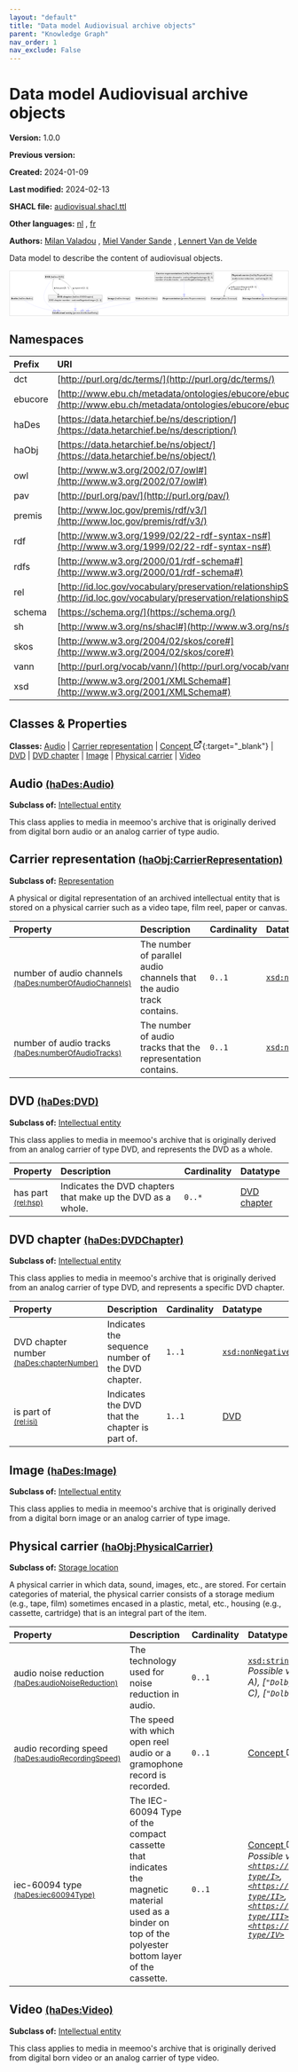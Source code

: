 ```yaml
---
layout: "default"
title: "Data model Audiovisual archive objects"
parent: "Knowledge Graph"
nav_order: 1
nav_exclude: False
---
```

<svg xmlns="http://www.w3.org/2000/svg" style="display: none;"><symbol id="svg-external-link" width="24" height="24" viewBox="0 0 24 24" fill="none" stroke="currentColor" stroke-width="2" stroke-linecap="round" stroke-linejoin="round" class="feather feather-external-link"><title id="svg-external-link-title">(external link)</title><path d="M18 13v6a2 2 0 0 1-2 2H5a2 2 0 0 1-2-2V8a2 2 0 0 1 2-2h6"></path><polyline points="15 3 21 3 21 9"></polyline><line x1="10" y1="14" x2="21" y2="3"></line> </symbol></svg>

Data model Audiovisual archive objects
====================

**Version:** 1.0.0

**Previous version:** 

**Created:** 2024-01-09

**Last modified:** 2024-02-13

**SHACL file:** [audiovisual.shacl.ttl](audiovisual.shacl.ttl)

**Other languages:**
[nl](../nl)
, [fr](../fr)

**Authors:**
[Milan Valadou](mailto:milan.valadou@meemoo.be)
, [Miel Vander Sande](mailto:miel.vandersande@meemoo.be)
, [Lennert Van de Velde](mailto:lennert.vandevelde@meemoo.be)


Data model to describe the content of audiovisual objects.

<div class="wrap">
  <div class="zoom">
  <svg xmlns="http://www.w3.org/2000/svg" xmlns:xlink="http://www.w3.org/1999/xlink" contentStyleType="text/css" preserveAspectRatio="none" version="1.1" viewBox="0 0 1935 310" zoomAndPan="magnify"><defs/><g><a href="#haDes%3AAudio" target="_top" title="#haDes%3AAudio" xlink:actuate="onRequest" xlink:href="#haDes%3AAudio" xlink:show="new" xlink:title="#haDes%3AAudio" xlink:type="simple"><g id="elem_haDes_Audio"><rect codeLine="15" fill="#F1F1F1" height="26.2969" id="haDes_Audio" rx="3.5" ry="3.5" style="stroke:#181818;stroke-width:0.5;" width="154" x="7" y="178.5"/><text fill="#000000" font-family="sans-serif" font-size="14" font-weight="bold" lengthAdjust="spacing" textLength="45" x="10" y="196.4951">Audio</text><text fill="#000000" font-family="sans-serif" font-size="14" lengthAdjust="spacing" textLength="4" x="55" y="196.4951"> </text><text fill="#000000" font-family="sans-serif" font-size="14" lengthAdjust="spacing" textLength="99" x="59" y="196.4951">(haDes:Audio)</text></g></a><a href="#premis%3AIntellectualEntity" target="_top" title="#premis%3AIntellectualEntity" xlink:actuate="onRequest" xlink:href="#premis%3AIntellectualEntity" xlink:show="new" xlink:title="#premis%3AIntellectualEntity" xlink:type="simple"><g id="elem_premis_IntellectualEntity"><rect codeLine="29" fill="#F1F1F1" height="26.2969" id="premis_IntellectualEntity" rx="3.5" ry="3.5" style="stroke:#181818;stroke-width:0.5;" width="320" x="295" y="278"/><text fill="#000000" font-family="sans-serif" font-size="14" font-weight="bold" lengthAdjust="spacing" textLength="86" x="298" y="295.9951">Intellectual</text><text fill="#000000" font-family="sans-serif" font-size="14" font-weight="bold" lengthAdjust="spacing" textLength="5" x="384" y="295.9951"> </text><text fill="#000000" font-family="sans-serif" font-size="14" font-weight="bold" lengthAdjust="spacing" textLength="45" x="389" y="295.9951">entity</text><text fill="#000000" font-family="sans-serif" font-size="14" lengthAdjust="spacing" textLength="4" x="434" y="295.9951"> </text><text fill="#000000" font-family="sans-serif" font-size="14" lengthAdjust="spacing" textLength="174" x="438" y="295.9951">(premis:IntellectualEntity)</text></g></a><a href="#haObj%3ACarrierRepresentation" target="_top" title="#haObj%3ACarrierRepresentation" xlink:actuate="onRequest" xlink:href="#haObj%3ACarrierRepresentation" xlink:show="new" xlink:title="#haObj%3ACarrierRepresentation" xlink:type="simple"><g id="elem_haObj_CarrierRepresentation"><rect codeLine="17" fill="#F1F1F1" height="66.8906" id="haObj_CarrierRepresentation" rx="3.5" ry="3.5" style="stroke:#181818;stroke-width:0.5;" width="410" x="1007" y="7"/><text fill="#000000" font-family="sans-serif" font-size="14" font-weight="bold" lengthAdjust="spacing" textLength="55" x="1017.5" y="24.9951">Carrier</text><text fill="#000000" font-family="sans-serif" font-size="14" font-weight="bold" lengthAdjust="spacing" textLength="5" x="1072.5" y="24.9951"> </text><text fill="#000000" font-family="sans-serif" font-size="14" font-weight="bold" lengthAdjust="spacing" textLength="118" x="1077.5" y="24.9951">representation</text><text fill="#000000" font-family="sans-serif" font-size="14" lengthAdjust="spacing" textLength="4" x="1195.5" y="24.9951"> </text><text fill="#000000" font-family="sans-serif" font-size="14" lengthAdjust="spacing" textLength="207" x="1199.5" y="24.9951">(haObj:CarrierRepresentation)</text><line style="stroke:#181818;stroke-width:0.5;" x1="1008" x2="1416" y1="33.2969" y2="33.2969"/><text fill="#000000" font-family="sans-serif" font-size="14" lengthAdjust="spacing" textLength="54" x="1013" y="50.292">number</text><text fill="#000000" font-family="sans-serif" font-size="14" lengthAdjust="spacing" textLength="4" x="1067" y="50.292"> </text><text fill="#000000" font-family="sans-serif" font-size="14" lengthAdjust="spacing" textLength="13" x="1071" y="50.292">of</text><text fill="#000000" font-family="sans-serif" font-size="14" lengthAdjust="spacing" textLength="4" x="1084" y="50.292"> </text><text fill="#000000" font-family="sans-serif" font-size="14" lengthAdjust="spacing" textLength="38" x="1088" y="50.292">audio</text><text fill="#000000" font-family="sans-serif" font-size="14" lengthAdjust="spacing" textLength="4" x="1126" y="50.292"> </text><text fill="#000000" font-family="sans-serif" font-size="14" lengthAdjust="spacing" textLength="63" x="1130" y="50.292">channels</text><text fill="#000000" font-family="sans-serif" font-size="14" lengthAdjust="spacing" textLength="4" x="1193" y="50.292"> </text><text fill="#000000" font-family="sans-serif" font-size="14" lengthAdjust="spacing" textLength="5" x="1197" y="50.292">:</text><text fill="#000000" font-family="sans-serif" font-size="14" lengthAdjust="spacing" textLength="4" x="1202" y="50.292"> </text><text fill="#000000" font-family="sans-serif" font-size="14" font-style="italic" lengthAdjust="spacing" textLength="165" x="1206" y="50.292">xsd:nonNegativeInteger</text><text fill="#000000" font-family="sans-serif" font-size="14" lengthAdjust="spacing" textLength="4" x="1371" y="50.292"> </text><text fill="#000000" font-family="sans-serif" font-size="14" lengthAdjust="spacing" textLength="36" x="1375" y="50.292">[0..1]</text><text fill="#000000" font-family="sans-serif" font-size="14" lengthAdjust="spacing" textLength="54" x="1013" y="66.5889">number</text><text fill="#000000" font-family="sans-serif" font-size="14" lengthAdjust="spacing" textLength="4" x="1067" y="66.5889"> </text><text fill="#000000" font-family="sans-serif" font-size="14" lengthAdjust="spacing" textLength="13" x="1071" y="66.5889">of</text><text fill="#000000" font-family="sans-serif" font-size="14" lengthAdjust="spacing" textLength="4" x="1084" y="66.5889"> </text><text fill="#000000" font-family="sans-serif" font-size="14" lengthAdjust="spacing" textLength="38" x="1088" y="66.5889">audio</text><text fill="#000000" font-family="sans-serif" font-size="14" lengthAdjust="spacing" textLength="4" x="1126" y="66.5889"> </text><text fill="#000000" font-family="sans-serif" font-size="14" lengthAdjust="spacing" textLength="42" x="1130" y="66.5889">tracks</text><text fill="#000000" font-family="sans-serif" font-size="14" lengthAdjust="spacing" textLength="4" x="1172" y="66.5889"> </text><text fill="#000000" font-family="sans-serif" font-size="14" lengthAdjust="spacing" textLength="5" x="1176" y="66.5889">:</text><text fill="#000000" font-family="sans-serif" font-size="14" lengthAdjust="spacing" textLength="4" x="1181" y="66.5889"> </text><text fill="#000000" font-family="sans-serif" font-size="14" font-style="italic" lengthAdjust="spacing" textLength="165" x="1185" y="66.5889">xsd:nonNegativeInteger</text><text fill="#000000" font-family="sans-serif" font-size="14" lengthAdjust="spacing" textLength="4" x="1350" y="66.5889"> </text><text fill="#000000" font-family="sans-serif" font-size="14" lengthAdjust="spacing" textLength="36" x="1354" y="66.5889">[0..1]</text></g></a><a href="#premis%3ARepresentation" target="_top" title="#premis%3ARepresentation" xlink:actuate="onRequest" xlink:href="#premis%3ARepresentation" xlink:show="new" xlink:title="#premis%3ARepresentation" xlink:type="simple"><g id="elem_premis_Representation"><rect codeLine="18" fill="#F1F1F1" height="26.2969" id="premis_Representation" rx="3.5" ry="3.5" style="stroke:#181818;stroke-width:0.5;" width="300" x="1062" y="178.5"/><text fill="#000000" font-family="sans-serif" font-size="14" font-weight="bold" lengthAdjust="spacing" textLength="121" x="1065" y="196.4951">Representation</text><text fill="#000000" font-family="sans-serif" font-size="14" lengthAdjust="spacing" textLength="4" x="1186" y="196.4951"> </text><text fill="#000000" font-family="sans-serif" font-size="14" lengthAdjust="spacing" textLength="169" x="1190" y="196.4951">(premis:Representation)</text></g></a><a href="../../terms/en#skos%3AConcept" target="_top" title="../../terms/en#skos%3AConcept" xlink:actuate="onRequest" xlink:href="../../terms/en#skos%3AConcept" xlink:show="new" xlink:title="../../terms/en#skos%3AConcept" xlink:type="simple"><g id="elem_skos_Concept"><rect codeLine="19" fill="#F1F1F1" height="26.2969" id="skos_Concept" rx="3.5" ry="3.5" style="stroke:#181818;stroke-width:0.5;" width="183" x="1397.5" y="178.5"/><text fill="#000000" font-family="sans-serif" font-size="14" font-weight="bold" lengthAdjust="spacing" textLength="66" x="1400.5" y="196.4951">Concept</text><text fill="#000000" font-family="sans-serif" font-size="14" lengthAdjust="spacing" textLength="4" x="1466.5" y="196.4951"> </text><text fill="#000000" font-family="sans-serif" font-size="14" lengthAdjust="spacing" textLength="107" x="1470.5" y="196.4951">(skos:Concept)</text></g></a><a href="#haDes%3ADVD" target="_top" title="#haDes%3ADVD" xlink:actuate="onRequest" xlink:href="#haDes%3ADVD" xlink:show="new" xlink:title="#haDes%3ADVD" xlink:type="simple"><g id="elem_haDes_DVD"><rect codeLine="20" fill="#F1F1F1" height="26.2969" id="haDes_DVD" rx="3.5" ry="3.5" style="stroke:#181818;stroke-width:0.5;" width="134" x="243" y="27.5"/><text fill="#000000" font-family="sans-serif" font-size="14" font-weight="bold" lengthAdjust="spacing" textLength="33" x="246" y="45.4951">DVD</text><text fill="#000000" font-family="sans-serif" font-size="14" lengthAdjust="spacing" textLength="4" x="279" y="45.4951"> </text><text fill="#000000" font-family="sans-serif" font-size="14" lengthAdjust="spacing" textLength="91" x="283" y="45.4951">(haDes:DVD)</text></g></a><a href="#haDes%3ADVDChapter" target="_top" title="#haDes%3ADVDChapter" xlink:actuate="onRequest" xlink:href="#haDes%3ADVDChapter" xlink:show="new" xlink:title="#haDes%3ADVDChapter" xlink:type="simple"><g id="elem_haDes_DVDChapter"><rect codeLine="22" fill="#F1F1F1" height="50.5938" id="haDes_DVDChapter" rx="3.5" ry="3.5" style="stroke:#181818;stroke-width:0.5;" width="376" x="267" y="166"/><text fill="#000000" font-family="sans-serif" font-size="14" font-weight="bold" lengthAdjust="spacing" textLength="33" x="330.5" y="183.9951">DVD</text><text fill="#000000" font-family="sans-serif" font-size="14" font-weight="bold" lengthAdjust="spacing" textLength="5" x="363.5" y="183.9951"> </text><text fill="#000000" font-family="sans-serif" font-size="14" font-weight="bold" lengthAdjust="spacing" textLength="61" x="368.5" y="183.9951">chapter</text><text fill="#000000" font-family="sans-serif" font-size="14" lengthAdjust="spacing" textLength="4" x="429.5" y="183.9951"> </text><text fill="#000000" font-family="sans-serif" font-size="14" lengthAdjust="spacing" textLength="146" x="433.5" y="183.9951">(haDes:DVDChapter)</text><line style="stroke:#181818;stroke-width:0.5;" x1="268" x2="642" y1="192.2969" y2="192.2969"/><text fill="#000000" font-family="sans-serif" font-size="14" lengthAdjust="spacing" textLength="31" x="273" y="209.292">DVD</text><text fill="#000000" font-family="sans-serif" font-size="14" lengthAdjust="spacing" textLength="4" x="304" y="209.292"> </text><text fill="#000000" font-family="sans-serif" font-size="14" lengthAdjust="spacing" textLength="53" x="308" y="209.292">chapter</text><text fill="#000000" font-family="sans-serif" font-size="14" lengthAdjust="spacing" textLength="4" x="361" y="209.292"> </text><text fill="#000000" font-family="sans-serif" font-size="14" lengthAdjust="spacing" textLength="54" x="365" y="209.292">number</text><text fill="#000000" font-family="sans-serif" font-size="14" lengthAdjust="spacing" textLength="4" x="419" y="209.292"> </text><text fill="#000000" font-family="sans-serif" font-size="14" lengthAdjust="spacing" textLength="5" x="423" y="209.292">:</text><text fill="#000000" font-family="sans-serif" font-size="14" lengthAdjust="spacing" textLength="4" x="428" y="209.292"> </text><text fill="#000000" font-family="sans-serif" font-size="14" font-style="italic" lengthAdjust="spacing" textLength="165" x="432" y="209.292">xsd:nonNegativeInteger</text><text fill="#000000" font-family="sans-serif" font-size="14" lengthAdjust="spacing" textLength="4" x="597" y="209.292"> </text><text fill="#000000" font-family="sans-serif" font-size="14" lengthAdjust="spacing" textLength="36" x="601" y="209.292">[1..1]</text></g></a><a href="#haDes%3AImage" target="_top" title="#haDes%3AImage" xlink:actuate="onRequest" xlink:href="#haDes%3AImage" xlink:show="new" xlink:title="#haDes%3AImage" xlink:type="simple"><g id="elem_haDes_Image"><rect codeLine="24" fill="#F1F1F1" height="26.2969" id="haDes_Image" rx="3.5" ry="3.5" style="stroke:#181818;stroke-width:0.5;" width="159" x="678.5" y="178.5"/><text fill="#000000" font-family="sans-serif" font-size="14" font-weight="bold" lengthAdjust="spacing" textLength="47" x="681.5" y="196.4951">Image</text><text fill="#000000" font-family="sans-serif" font-size="14" lengthAdjust="spacing" textLength="4" x="728.5" y="196.4951"> </text><text fill="#000000" font-family="sans-serif" font-size="14" lengthAdjust="spacing" textLength="102" x="732.5" y="196.4951">(haDes:Image)</text></g></a><a href="#haObj%3APhysicalCarrier" target="_top" title="#haObj%3APhysicalCarrier" xlink:actuate="onRequest" xlink:href="#haObj%3APhysicalCarrier" xlink:show="new" xlink:title="#haObj%3APhysicalCarrier" xlink:type="simple"><g id="elem_haObj_PhysicalCarrier"><rect codeLine="26" fill="#F1F1F1" height="50.5938" id="haObj_PhysicalCarrier" rx="3.5" ry="3.5" style="stroke:#181818;stroke-width:0.5;" width="287" x="1540.5" y="15"/><text fill="#000000" font-family="sans-serif" font-size="14" font-weight="bold" lengthAdjust="spacing" textLength="64" x="1543.5" y="32.9951">Physical</text><text fill="#000000" font-family="sans-serif" font-size="14" font-weight="bold" lengthAdjust="spacing" textLength="5" x="1607.5" y="32.9951"> </text><text fill="#000000" font-family="sans-serif" font-size="14" font-weight="bold" lengthAdjust="spacing" textLength="53" x="1612.5" y="32.9951">carrier</text><text fill="#000000" font-family="sans-serif" font-size="14" lengthAdjust="spacing" textLength="4" x="1665.5" y="32.9951"> </text><text fill="#000000" font-family="sans-serif" font-size="14" lengthAdjust="spacing" textLength="155" x="1669.5" y="32.9951">(haObj:PhysicalCarrier)</text><line style="stroke:#181818;stroke-width:0.5;" x1="1541.5" x2="1826.5" y1="41.2969" y2="41.2969"/><text fill="#000000" font-family="sans-serif" font-size="14" lengthAdjust="spacing" textLength="38" x="1546.5" y="58.292">audio</text><text fill="#000000" font-family="sans-serif" font-size="14" lengthAdjust="spacing" textLength="4" x="1584.5" y="58.292"> </text><text fill="#000000" font-family="sans-serif" font-size="14" lengthAdjust="spacing" textLength="38" x="1588.5" y="58.292">noise</text><text fill="#000000" font-family="sans-serif" font-size="14" lengthAdjust="spacing" textLength="4" x="1626.5" y="58.292"> </text><text fill="#000000" font-family="sans-serif" font-size="14" lengthAdjust="spacing" textLength="66" x="1630.5" y="58.292">reduction</text><text fill="#000000" font-family="sans-serif" font-size="14" lengthAdjust="spacing" textLength="4" x="1696.5" y="58.292"> </text><text fill="#000000" font-family="sans-serif" font-size="14" lengthAdjust="spacing" textLength="5" x="1700.5" y="58.292">:</text><text fill="#000000" font-family="sans-serif" font-size="14" lengthAdjust="spacing" textLength="4" x="1705.5" y="58.292"> </text><text fill="#000000" font-family="sans-serif" font-size="14" font-style="italic" lengthAdjust="spacing" textLength="68" x="1709.5" y="58.292">xsd:string</text><text fill="#000000" font-family="sans-serif" font-size="14" lengthAdjust="spacing" textLength="4" x="1777.5" y="58.292"> </text><text fill="#000000" font-family="sans-serif" font-size="14" lengthAdjust="spacing" textLength="36" x="1781.5" y="58.292">[0..1]</text></g></a><a href="#premis%3AStorageLocation" target="_top" title="#premis%3AStorageLocation" xlink:actuate="onRequest" xlink:href="#premis%3AStorageLocation" xlink:show="new" xlink:title="#premis%3AStorageLocation" xlink:type="simple"><g id="elem_premis_StorageLocation"><rect codeLine="27" fill="#F1F1F1" height="26.2969" id="premis_StorageLocation" rx="3.5" ry="3.5" style="stroke:#181818;stroke-width:0.5;" width="313" x="1615.5" y="178.5"/><text fill="#000000" font-family="sans-serif" font-size="14" font-weight="bold" lengthAdjust="spacing" textLength="62" x="1618.5" y="196.4951">Storage</text><text fill="#000000" font-family="sans-serif" font-size="14" font-weight="bold" lengthAdjust="spacing" textLength="5" x="1680.5" y="196.4951"> </text><text fill="#000000" font-family="sans-serif" font-size="14" font-weight="bold" lengthAdjust="spacing" textLength="62" x="1685.5" y="196.4951">location</text><text fill="#000000" font-family="sans-serif" font-size="14" lengthAdjust="spacing" textLength="4" x="1747.5" y="196.4951"> </text><text fill="#000000" font-family="sans-serif" font-size="14" lengthAdjust="spacing" textLength="174" x="1751.5" y="196.4951">(premis:StorageLocation)</text></g></a><a href="#haDes%3AVideo" target="_top" title="#haDes%3AVideo" xlink:actuate="onRequest" xlink:href="#haDes%3AVideo" xlink:show="new" xlink:title="#haDes%3AVideo" xlink:type="simple"><g id="elem_haDes_Video"><rect codeLine="28" fill="#F1F1F1" height="26.2969" id="haDes_Video" rx="3.5" ry="3.5" style="stroke:#181818;stroke-width:0.5;" width="154" x="873" y="178.5"/><text fill="#000000" font-family="sans-serif" font-size="14" font-weight="bold" lengthAdjust="spacing" textLength="45" x="876" y="196.4951">Video</text><text fill="#000000" font-family="sans-serif" font-size="14" lengthAdjust="spacing" textLength="4" x="921" y="196.4951"> </text><text fill="#000000" font-family="sans-serif" font-size="14" lengthAdjust="spacing" textLength="99" x="925" y="196.4951">(haDes:Video)</text></g></a><g id="link_haDes_Audio_premis_IntellectualEntity"><path codeLine="31" d="M102.31,204.72 C122.44,217.56 156.17,237.34 188,248 C230.49,262.23 260.6242,269.1214 304.0442,275.3814 " fill="none" id="haDes_Audio-to-premis_IntellectualEntity" style="stroke:#0000FF;stroke-width:1.0;stroke-dasharray:1.0,3.0;"/><polygon fill="none" points="321.86,277.95,304.9004,269.4428,303.188,281.32,321.86,277.95" style="stroke:#0000FF;stroke-width:1.0;"/></g><g id="link_haObj_CarrierRepresentation_premis_Representation"><path codeLine="34" d="M1212,74.2 C1212,107.09 1212,138.07 1212,160.5 " fill="none" id="haObj_CarrierRepresentation-to-premis_Representation" style="stroke:#0000FF;stroke-width:1.0;stroke-dasharray:1.0,3.0;"/><polygon fill="none" points="1212,178.5,1218,160.5,1206,160.5,1212,178.5" style="stroke:#0000FF;stroke-width:1.0;"/></g><g id="link_haDes_DVD_premis_IntellectualEntity"><path codeLine="42" d="M298.77,53.63 C272.31,83.72 211.03,163.26 249,217 C272.15,249.77 293.9246,263.3317 331.9346,273.3517 " fill="none" id="haDes_DVD-to-premis_IntellectualEntity" style="stroke:#0000FF;stroke-width:1.0;stroke-dasharray:1.0,3.0;"/><polygon fill="none" points="349.34,277.94,333.4641,267.5499,330.4052,279.1535,349.34,277.94" style="stroke:#0000FF;stroke-width:1.0;"/></g><g id="link_haDes_DVD_haDes_DVDChapter"><path codeLine="44" d="M305.43,53.53 C298.93,72.83 289.63,111.09 307,136 C315.85,148.69 322.7454,155.5336 336.3154,163.0136 " fill="none" id="haDes_DVD-to-haDes_DVDChapter" style="stroke:#454645;stroke-width:1.0;"/><polygon fill="#454645" points="341.57,165.91,335.6191,158.0623,337.1912,163.4963,331.7572,165.0684,341.57,165.91" style="stroke:#454645;stroke-width:1.0;"/><polygon fill="#000000" points="313.3575,124.8786,313.7303,115.3753,308.0732,116.9712,313.3575,124.8786" style="stroke:#000000;stroke-width:1.0;"/><text fill="#000000" font-family="sans-serif" font-size="13" lengthAdjust="spacing" textLength="23" x="321" y="124.5669">has</text><text fill="#000000" font-family="sans-serif" font-size="13" lengthAdjust="spacing" textLength="4" x="344" y="124.5669"> </text><text fill="#000000" font-family="sans-serif" font-size="13" lengthAdjust="spacing" textLength="26" x="348" y="124.5669">part</text><text fill="#000000" font-family="sans-serif" font-size="13" lengthAdjust="spacing" textLength="4" x="374" y="124.5669"> </text><text fill="#000000" font-family="sans-serif" font-size="13" lengthAdjust="spacing" textLength="33" x="378" y="124.5669">[0..*]</text></g><g id="link_haDes_DVDChapter_haDes_DVD"><path codeLine="49" d="M448.35,165.85 C442.34,147.17 431.94,121.79 416,104 C395.32,80.93 369.5358,66.4026 346.3158,56.0026 " fill="none" id="haDes_DVDChapter-to-haDes_DVD" style="stroke:#454645;stroke-width:1.0;"/><polygon fill="#454645" points="340.84,53.55,347.4187,60.8794,345.4032,55.5938,350.6888,53.5783,340.84,53.55" style="stroke:#454645;stroke-width:1.0;"/><polygon fill="#000000" points="437.5972,116.403,441.5997,125.0303,445.9063,121.03,437.5972,116.403" style="stroke:#000000;stroke-width:1.0;"/><text fill="#000000" font-family="sans-serif" font-size="13" lengthAdjust="spacing" textLength="10" x="450" y="124.5669">is</text><text fill="#000000" font-family="sans-serif" font-size="13" lengthAdjust="spacing" textLength="4" x="460" y="124.5669"> </text><text fill="#000000" font-family="sans-serif" font-size="13" lengthAdjust="spacing" textLength="26" x="464" y="124.5669">part</text><text fill="#000000" font-family="sans-serif" font-size="13" lengthAdjust="spacing" textLength="4" x="490" y="124.5669"> </text><text fill="#000000" font-family="sans-serif" font-size="13" lengthAdjust="spacing" textLength="12" x="494" y="124.5669">of</text><text fill="#000000" font-family="sans-serif" font-size="13" lengthAdjust="spacing" textLength="4" x="506" y="124.5669"> </text><text fill="#000000" font-family="sans-serif" font-size="13" lengthAdjust="spacing" textLength="34" x="510" y="124.5669">[1..1]</text></g><g id="link_haDes_DVDChapter_premis_IntellectualEntity"><path codeLine="46" d="M455,217.1 C455,236.51 455,244.75 455,259.87 " fill="none" id="haDes_DVDChapter-to-premis_IntellectualEntity" style="stroke:#0000FF;stroke-width:1.0;stroke-dasharray:1.0,3.0;"/><polygon fill="none" points="455,277.87,461,259.87,449,259.87,455,277.87" style="stroke:#0000FF;stroke-width:1.0;"/></g><g id="link_haDes_Image_premis_IntellectualEntity"><path codeLine="52" d="M720.54,204.55 C662.27,223.3 567.7251,253.7275 509.5051,272.4575 " fill="none" id="haDes_Image-to-premis_IntellectualEntity" style="stroke:#0000FF;stroke-width:1.0;stroke-dasharray:1.0,3.0;"/><polygon fill="none" points="492.37,277.97,511.3426,278.1692,507.6676,266.7458,492.37,277.97" style="stroke:#0000FF;stroke-width:1.0;"/></g><g id="link_haObj_PhysicalCarrier_premis_StorageLocation"><path codeLine="55" d="M1698.53,66.1 C1717.57,98.34 1741.0752,138.1419 1755.5652,162.6719 " fill="none" id="haObj_PhysicalCarrier-to-premis_StorageLocation" style="stroke:#0000FF;stroke-width:1.0;stroke-dasharray:1.0,3.0;"/><polygon fill="none" points="1764.72,178.17,1760.7312,159.6203,1750.3992,165.7235,1764.72,178.17" style="stroke:#0000FF;stroke-width:1.0;"/></g><g id="link_haObj_PhysicalCarrier_skos_Concept"><path codeLine="58" d="M1579.25,66.04 C1557.53,75.08 1536.32,87.35 1520,104 C1499.56,124.85 1493.2629,154.1387 1490.9029,172.5487 " fill="none" id="haObj_PhysicalCarrier-to-skos_Concept" style="stroke:#454645;stroke-width:1.0;"/><polygon fill="#454645" points="1490.14,178.5,1495.2519,170.0817,1490.7758,173.5406,1487.3168,169.0644,1490.14,178.5" style="stroke:#454645;stroke-width:1.0;"/><polygon fill="#000000" points="1521.8078,123.9812,1529.8445,118.8957,1525.3205,115.1431,1521.8078,123.9812" style="stroke:#000000;stroke-width:1.0;"/><text fill="#000000" font-family="sans-serif" font-size="13" lengthAdjust="spacing" textLength="35" x="1534" y="117.0669">audio</text><text fill="#000000" font-family="sans-serif" font-size="13" lengthAdjust="spacing" textLength="4" x="1569" y="117.0669"> </text><text fill="#000000" font-family="sans-serif" font-size="13" lengthAdjust="spacing" textLength="60" x="1573" y="117.0669">recording</text><text fill="#000000" font-family="sans-serif" font-size="13" lengthAdjust="spacing" textLength="4" x="1633" y="117.0669"> </text><text fill="#000000" font-family="sans-serif" font-size="13" lengthAdjust="spacing" textLength="39" x="1637" y="117.0669">speed</text><text fill="#000000" font-family="sans-serif" font-size="13" lengthAdjust="spacing" textLength="4" x="1676" y="117.0669"> </text><text fill="#000000" font-family="sans-serif" font-size="13" lengthAdjust="spacing" textLength="34" x="1680" y="117.0669">[0..1]</text><text fill="#000000" font-family="sans-serif" font-size="13" lengthAdjust="spacing" textLength="63" x="1534" y="132.1997">iec-60094</text><text fill="#000000" font-family="sans-serif" font-size="13" lengthAdjust="spacing" textLength="4" x="1597" y="132.1997"> </text><text fill="#000000" font-family="sans-serif" font-size="13" lengthAdjust="spacing" textLength="28" x="1601" y="132.1997">type</text><text fill="#000000" font-family="sans-serif" font-size="13" lengthAdjust="spacing" textLength="4" x="1629" y="132.1997"> </text><text fill="#000000" font-family="sans-serif" font-size="13" lengthAdjust="spacing" textLength="34" x="1633" y="132.1997">[0..1]</text></g><g id="link_haDes_Video_premis_IntellectualEntity"><path codeLine="61" d="M906.17,204.51 C890.13,208.71 871.8,213.31 855,217 C742.45,241.75 628.5393,261.6862 547.9093,275.0062 " fill="none" id="haDes_Video-to-premis_IntellectualEntity" style="stroke:#0000FF;stroke-width:1.0;stroke-dasharray:1.0,3.0;"/><polygon fill="none" points="530.15,277.94,548.8872,280.9259,546.9314,269.0864,530.15,277.94" style="stroke:#0000FF;stroke-width:1.0;"/></g></g></svg>
  </div>
</div>

## Namespaces

| Prefix | URI      |
| :----- | :------- |
| dct     | [http://purl.org/dc/terms/](http://purl.org/dc/terms/) |
| ebucore     | [http://www.ebu.ch/metadata/ontologies/ebucore/ebucore#](http://www.ebu.ch/metadata/ontologies/ebucore/ebucore#) |
| haDes     | [https://data.hetarchief.be/ns/description/](https://data.hetarchief.be/ns/description/) |
| haObj     | [https://data.hetarchief.be/ns/object/](https://data.hetarchief.be/ns/object/) |
| owl     | [http://www.w3.org/2002/07/owl#](http://www.w3.org/2002/07/owl#) |
| pav     | [http://purl.org/pav/](http://purl.org/pav/) |
| premis     | [http://www.loc.gov/premis/rdf/v3/](http://www.loc.gov/premis/rdf/v3/) |
| rdf     | [http://www.w3.org/1999/02/22-rdf-syntax-ns#](http://www.w3.org/1999/02/22-rdf-syntax-ns#) |
| rdfs     | [http://www.w3.org/2000/01/rdf-schema#](http://www.w3.org/2000/01/rdf-schema#) |
| rel     | [http://id.loc.gov/vocabulary/preservation/relationshipSubType/](http://id.loc.gov/vocabulary/preservation/relationshipSubType/) |
| schema     | [https://schema.org/](https://schema.org/) |
| sh     | [http://www.w3.org/ns/shacl#](http://www.w3.org/ns/shacl#) |
| skos     | [http://www.w3.org/2004/02/skos/core#](http://www.w3.org/2004/02/skos/core#) |
| vann     | [http://purl.org/vocab/vann/](http://purl.org/vocab/vann/) |
| xsd     | [http://www.w3.org/2001/XMLSchema#](http://www.w3.org/2001/XMLSchema#) |

## Classes & Properties

**Classes:** 
 [Audio](#haDes%3AAudio) |  [Carrier representation](#haObj%3ACarrierRepresentation) |  [Concept <svg class="svg-external-link" viewBox="0 0 24 24" aria-labelledby="svg-external-link-title"><use xlink:href="#svg-external-link"></use></svg>](../../terms/en#skos%3AConcept){:target="_blank"} |  [DVD](#haDes%3ADVD) |  [DVD chapter](#haDes%3ADVDChapter) |  [Image](#haDes%3AImage) |  [Physical carrier](#haObj%3APhysicalCarrier) |  [Video](#haDes%3AVideo)
## <a id="haDes%3AAudio"></a>Audio <small>[(haDes:Audio)](https://data.hetarchief.be/ns/description/Audio)</small>


**Subclass of:** 
[Intellectual entity](#premis%3AIntellectualEntity)

This class applies to media in meemoo's archive that is originally derived from digital born audio or an analog carrier of type audio.




## <a id="haObj%3ACarrierRepresentation"></a>Carrier representation <small>[(haObj:CarrierRepresentation)](https://data.hetarchief.be/ns/object/CarrierRepresentation)</small>


**Subclass of:** 
[Representation](#premis%3ARepresentation)

A physical or digital representation of an archived intellectual entity that is stored on a physical carrier such as a video tape, film reel, paper or canvas.

| Property | Description | Cardinality | Datatype |
| :------ | :---------- | :---------- | :------- |
| <a id='haDes%3AnumberOfAudioChannels'></a>number of audio channels <br> <small>[(haDes:numberOfAudioChannels)](https://data.hetarchief.be/ns/description/numberOfAudioChannels)</small> | The number of parallel audio channels that the audio track contains. | `0..1` | [`xsd:nonNegativeInteger`](http://www.w3.org/2001/XMLSchema#nonNegativeInteger)  |
| <a id='haDes%3AnumberOfAudioTracks'></a>number of audio tracks <br> <small>[(haDes:numberOfAudioTracks)](https://data.hetarchief.be/ns/description/numberOfAudioTracks)</small> | The number of audio tracks that the representation contains. | `0..1` | [`xsd:nonNegativeInteger`](http://www.w3.org/2001/XMLSchema#nonNegativeInteger)  |



## <a id="haDes%3ADVD"></a>DVD <small>[(haDes:DVD)](https://data.hetarchief.be/ns/description/DVD)</small>


**Subclass of:** 
[Intellectual entity](#premis%3AIntellectualEntity)

This class applies to media in meemoo's archive that is originally derived from an analog carrier of type DVD, and represents the DVD as a whole.

| Property | Description | Cardinality | Datatype |
| :------ | :---------- | :---------- | :------- |
| <a id='rel%3Ahsp'></a>has part <br> <small>[(rel:hsp)](http://id.loc.gov/vocabulary/preservation/relationshipSubType/hsp)</small> | Indicates the DVD chapters that make up the DVD as a whole. | `0..*` | [DVD chapter](#haDes%3ADVDChapter)  |



## <a id="haDes%3ADVDChapter"></a>DVD chapter <small>[(haDes:DVDChapter)](https://data.hetarchief.be/ns/description/DVDChapter)</small>


**Subclass of:** 
[Intellectual entity](#premis%3AIntellectualEntity)

This class applies to media in meemoo's archive that is originally derived from an analog carrier of type DVD, and represents a specific DVD chapter.

| Property | Description | Cardinality | Datatype |
| :------ | :---------- | :---------- | :------- |
| <a id='haDes%3AchapterNumber'></a>DVD chapter number <br> <small>[(haDes:chapterNumber)](https://data.hetarchief.be/ns/description/chapterNumber)</small> | Indicates the sequence number of the DVD chapter. | `1..1` | [`xsd:nonNegativeInteger`](http://www.w3.org/2001/XMLSchema#nonNegativeInteger)  |
| <a id='rel%3Aisi'></a>is part of <br> <small>[(rel:isi)](http://id.loc.gov/vocabulary/preservation/relationshipSubType/isi)</small> | Indicates the DVD that the chapter is part of. | `1..1` | [DVD](#haDes%3ADVD)  |



## <a id="haDes%3AImage"></a>Image <small>[(haDes:Image)](https://data.hetarchief.be/ns/description/Image)</small>


**Subclass of:** 
[Intellectual entity](#premis%3AIntellectualEntity)

This class applies to media in meemoo's archive that is originally derived from a digital born image or an analog carrier of type image.




## <a id="haObj%3APhysicalCarrier"></a>Physical carrier <small>[(haObj:PhysicalCarrier)](https://data.hetarchief.be/ns/object/PhysicalCarrier)</small>


**Subclass of:** 
[Storage location](#premis%3AStorageLocation)

A physical carrier in which data, sound, images, etc., are stored.  For certain categories of material, the physical carrier consists of a storage medium (e.g., tape, film) sometimes encased in a plastic, metal, etc., housing (e.g., cassette, cartridge) that is an integral part of the item.

| Property | Description | Cardinality | Datatype |
| :------ | :---------- | :---------- | :------- |
| <a id='haDes%3AaudioNoiseReduction'></a>audio noise reduction <br> <small>[(haDes:audioNoiseReduction)](https://data.hetarchief.be/ns/description/audioNoiseReduction)</small> | The technology used for noise reduction in audio. | `0..1` | [`xsd:string`](http://www.w3.org/2001/XMLSchema#string) <br>_Possible values: [`"DBX"`](DBX), [`"Dolby A"`](Dolby A), [`"Dolby B"`](Dolby B), [`"Dolby C"`](Dolby C), [`"Dolby D"`](Dolby D)_ |
| <a id='haDes%3AaudioRecordingSpeed'></a>audio recording speed <br> <small>[(haDes:audioRecordingSpeed)](https://data.hetarchief.be/ns/description/audioRecordingSpeed)</small> | The speed with which open reel audio or a gramophone record is recorded. | `0..1` | [Concept <svg class="svg-external-link" viewBox="0 0 24 24" aria-labelledby="svg-external-link-title"><use xlink:href="#svg-external-link"></use></svg>](../../terms/en#skos%3AConcept){:target="_blank"}  |
| <a id='haDes%3Aiec60094Type'></a>iec-60094 type <br> <small>[(haDes:iec60094Type)](https://data.hetarchief.be/ns/description/iec60094Type)</small> | The IEC-60094 Type of the compact cassette that indicates the magnetic material used as a binder on top of the polyester bottom layer of the cassette. | `0..1` | [Concept <svg class="svg-external-link" viewBox="0 0 24 24" aria-labelledby="svg-external-link-title"><use xlink:href="#svg-external-link"></use></svg>](../../terms/en#skos%3AConcept){:target="_blank"} <br>_Possible values: [`<https://data.hetarchief.be/id/iec60094-type/I>`](https://data.hetarchief.be/id/iec60094-type/I), [`<https://data.hetarchief.be/id/iec60094-type/II>`](https://data.hetarchief.be/id/iec60094-type/II), [`<https://data.hetarchief.be/id/iec60094-type/III>`](https://data.hetarchief.be/id/iec60094-type/III), [`<https://data.hetarchief.be/id/iec60094-type/IV>`](https://data.hetarchief.be/id/iec60094-type/IV)_ |



## <a id="haDes%3AVideo"></a>Video <small>[(haDes:Video)](https://data.hetarchief.be/ns/description/Video)</small>


**Subclass of:** 
[Intellectual entity](#premis%3AIntellectualEntity)

This class applies to media in meemoo's archive that is originally derived from digital born video or an analog carrier of type video.




[^1]: Unique language tags required
<style>
.zoom > svg {
    width: 100%;
    height: auto;
    background-color: #fff;
}

.zoom > svg text{
   -webkit-user-select: none;
   -moz-user-select: none;
   -ms-user-select: none;
   user-select: none;
}

.wrap {
  overflow: hidden;
  border: 1px solid #E6E6E6;
}

.zoom {
  position: relative;
}

.zoom:hover {
  transform: scale(2.0); cursor: grab;
}
.svg-external-link {
  width: 16px;
  height: 16px;
}
</style>
<script>
var svg = document.querySelector('svg[zoomAndPan="magnify"]');
var zoomDiv = document.querySelector('.zoom');
zoomDiv.addEventListener('mouseleave', onMouseOutZoomDiv);
if (window.PointerEvent) {
  svg.addEventListener('pointerdown', onPointerDown);
  svg.addEventListener('pointerup', onPointerUp);
  svg.addEventListener('pointerleave', onPointerUp); 
  svg.addEventListener('pointermove', onPointerMove); 
} else {

  svg.addEventListener('mousedown', onPointerDown); 
  svg.addEventListener('mouseup', onPointerUp); 
  svg.addEventListener('mouseleave', onPointerUp); 
  svg.addEventListener('mousemove', onPointerMove); 

  svg.addEventListener('touchstart', onPointerDown);
  svg.addEventListener('touchend', onPointerUp);
  svg.addEventListener('touchmove', onPointerMove); 
}

function getPointFromEvent (event) {
  var point = {x:0, y:0};
  if (event.targetTouches) {
    point.x = event.targetTouches[0].clientX;
    point.y = event.targetTouches[0].clientY;
  } else {
    point.x = event.clientX;
    point.y = event.clientY;
  }
  
  return point;
}

var isPointerDown = false;

var pointerOrigin = {
  x: 0,
  y: 0
};

function onPointerDown(event) {
  isPointerDown = true; 
  
  var pointerPosition = getPointFromEvent(event);
  pointerOrigin.x = pointerPosition.x;
  pointerOrigin.y = pointerPosition.y;
}

var originalViewBoxString = svg.getAttribute('viewBox');
var originalViewBoxList= svg.viewBox.baseVal;

var originalViewBox = {
    x: originalViewBoxList.x,
    y: originalViewBoxList.y,
    width: originalViewBoxList.width,
    height: originalViewBoxList.height
};

var viewBox = structuredClone(originalViewBox);
console.log(viewBox);
var newViewBox = {
  x: 0,
  y: 0
};

var ratio = viewBox.width / svg.getBoundingClientRect().width;
window.addEventListener('resize', function() {
  ratio = viewBox.width / svg.getBoundingClientRect().width;
});

function onPointerMove (event) {
  if (!isPointerDown) {
    return;
  }
  event.preventDefault();

  var pointerPosition = getPointFromEvent(event);

  newViewBox.x = viewBox.x - ((pointerPosition.x - pointerOrigin.x) * ratio);
  newViewBox.y = viewBox.y - ((pointerPosition.y - pointerOrigin.y) * ratio);

  var viewBoxString = `${newViewBox.x} ${newViewBox.y} ${viewBox.width} ${viewBox.height}`;
  svg.setAttribute('viewBox', viewBoxString);
}

function onPointerUp() {
  isPointerDown = false;

  viewBox.x = newViewBox.x;
  viewBox.y = newViewBox.y;
}
function onMouseOutZoomDiv(event) {

  var viewBoxString = structuredClone(originalViewBoxString);
  viewBox.x = 0;
  viewBox.y = 0;
  svg.setAttribute('viewBox', originalViewBoxString);
}

</script>
